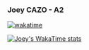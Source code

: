 ### Joey CAZO - A2

[![wakatime](https://wakatime.com/badge/user/018ee61e-a067-4bc0-9ed3-24a4d7f629a0.svg)](https://wakatime.com/@018ee61e-a067-4bc0-9ed3-24a4d7f629a0)

[![Joey's WakaTime stats](https://github-readme-stats.vercel.app/api/wakatime?username=joeyczo)](https://wakatime.com/@018ee61e-a067-4bc0-9ed3-24a4d7f629a0)

<!--
**joeyczo/joeyczo** is a ✨ _special_ ✨ repository because its `README.md` (this file) appears on your GitHub profile.

Here are some ideas to get you started:

- 🔭 I’m currently working on ...
- 🌱 I’m currently learning ...
- 👯 I’m looking to collaborate on ...
- 🤔 I’m looking for help with ...
- 💬 Ask me about ...
- 📫 How to reach me: ...
- 😄 Pronouns: ...
- ⚡ Fun fact: ...
-->
